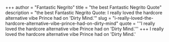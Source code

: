 +++
author = "Fantastic Negrito"
title = "the best Fantastic Negrito Quote"
description = "the best Fantastic Negrito Quote: I really loved the hardcore alternative vibe Prince had on 'Dirty Mind.'"
slug = "i-really-loved-the-hardcore-alternative-vibe-prince-had-on-dirty-mind"
quote = '''I really loved the hardcore alternative vibe Prince had on 'Dirty Mind.'''
+++
I really loved the hardcore alternative vibe Prince had on 'Dirty Mind.'
